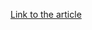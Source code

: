 [Link to the article](https://www.cybereason.com/blog/fakespy-masquerades-as-postal-service-apps-around-the-world)
